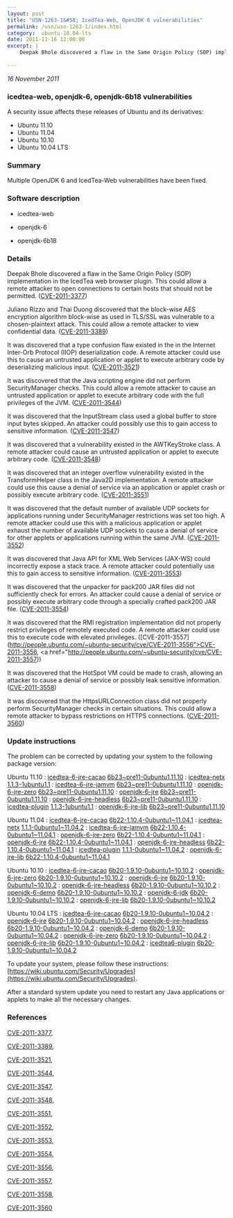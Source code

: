 ```yaml
---
layout: post
title: "USN-1263-1&#58; IcedTea-Web, OpenJDK 6 vulnerabilities"
permalink: /usn/usn-1263-1/index.html
category:  ubuntu-10.04-lts
date: 2011-11-16 12:00:00
excerpt: |
    Deepak Bhole discovered a flaw in the Same Origin Policy (SOP) implementation in the IcedTea web browser plugin. This could allow a remote attacker to open connections to certain hosts that should not be permitted. ([CVE-2011-3377](http://people.ubuntu.com/~ubuntu-security/cve/CVE-2011-3377))
    
--- 
```

 
 

*16 November 2011*

### icedtea-web, openjdk-6, openjdk-6b18 vulnerabilities

A security issue affects these releases of Ubuntu and its derivatives:

* Ubuntu 11.10
* Ubuntu 11.04
* Ubuntu 10.10
* Ubuntu 10.04 LTS

### Summary

Multiple OpenJDK 6 and IcedTea-Web vulnerabilities have been fixed. 

### Software description

* icedtea-web 

* openjdk-6 

* openjdk-6b18 

### Details

Deepak Bhole discovered a flaw in the Same Origin Policy (SOP) implementation in the IcedTea web browser plugin. This could allow a remote attacker to open connections to certain hosts that should not be permitted. ([CVE-2011-3377](http://people.ubuntu.com/~ubuntu-security/cve/CVE-2011-3377))

Juliano Rizzo and Thai Duong discovered that the block-wise AES encryption algorithm block-wise as used in TLS/SSL was vulnerable to a chosen-plaintext attack. This could allow a remote attacker to view confidential data. ([CVE-2011-3389](http://people.ubuntu.com/~ubuntu-security/cve/CVE-2011-3389))

It was discovered that a type confusion flaw existed in the in the Internet Inter-Orb Protocol (IIOP) deserialization code. A remote attacker could use this to cause an untrusted application or applet to execute arbitrary code by deserializing malicious input. ([CVE-2011-3521](http://people.ubuntu.com/~ubuntu-security/cve/CVE-2011-3521))

It was discovered that the Java scripting engine did not perform SecurityManager checks. This could allow a remote attacker to cause an untrusted application or applet to execute arbitrary code with the full privileges of the JVM. ([CVE-2011-3544](http://people.ubuntu.com/~ubuntu-security/cve/CVE-2011-3544))

It was discovered that the InputStream class used a global buffer to store input bytes skipped. An attacker could possibly use this to gain access to sensitive information. ([CVE-2011-3547](http://people.ubuntu.com/~ubuntu-security/cve/CVE-2011-3547))

It was discovered that a vulnerability existed in the AWTKeyStroke class. A remote attacker could cause an untrusted application or applet to execute arbitrary code. ([CVE-2011-3548](http://people.ubuntu.com/~ubuntu-security/cve/CVE-2011-3548))

It was discovered that an integer overflow vulnerability existed in the TransformHelper class in the Java2D implementation. A remote attacker could use this cause a denial of service via an application or applet crash or possibly execute arbitrary code. ([CVE-2011-3551](http://people.ubuntu.com/~ubuntu-security/cve/CVE-2011-3551))

It was discovered that the default number of available UDP sockets for applications running under SecurityManager restrictions was set too high. A remote attacker could use this with a malicious application or applet exhaust the number of available UDP sockets to cause a denial of service for other applets or applications running within the same JVM. ([CVE-2011-3552](http://people.ubuntu.com/~ubuntu-security/cve/CVE-2011-3552))

It was discovered that Java API for XML Web Services (JAX-WS) could incorrectly expose a stack trace. A remote attacker could potentially use this to gain access to sensitive information. ([CVE-2011-3553](http://people.ubuntu.com/~ubuntu-security/cve/CVE-2011-3553))

It was discovered that the unpacker for pack200 JAR files did not sufficiently check for errors. An attacker could cause a denial of service or possibly execute arbitrary code through a specially crafted pack200 JAR file. ([CVE-2011-3554](http://people.ubuntu.com/~ubuntu-security/cve/CVE-2011-3554))

It was discovered that the RMI registration implementation did not properly restrict privileges of remotely executed code. A remote attacker could use this to execute code with elevated privileges. ([CVE-2011-3557](http://people.ubuntu.com/~ubuntu-security/cve/CVE-2011-3556">CVE-2011-3556</a>, <a href="http://people.ubuntu.com/~ubuntu-security/cve/CVE-2011-3557))

It was discovered that the HotSpot VM could be made to crash, allowing an attacker to cause a denial of service or possibly leak sensitive information. ([CVE-2011-3558](http://people.ubuntu.com/~ubuntu-security/cve/CVE-2011-3558))

It was discovered that the HttpsURLConnection class did not properly perform SecurityManager checks in certain situations. This could allow a remote attacker to bypass restrictions on HTTPS connections. ([CVE-2011-3560](http://people.ubuntu.com/~ubuntu-security/cve/CVE-2011-3560)) 

### Update instructions

The problem can be corrected by updating your system to the following package version:

Ubuntu 11.10
 : [icedtea-6-jre-cacao](https://launchpad.net/ubuntu/+source/openjdk-6) <span> [6b23~pre11-0ubuntu1.11.10](https://launchpad.net/ubuntu/+source/openjdk-6/6b23~pre11-0ubuntu1.11.10) </span> 
 : [icedtea-netx](https://launchpad.net/ubuntu/+source/icedtea-web) <span> [1.1.3-1ubuntu1.1](https://launchpad.net/ubuntu/+source/icedtea-web/1.1.3-1ubuntu1.1) </span> 
 : [icedtea-6-jre-jamvm](https://launchpad.net/ubuntu/+source/openjdk-6) <span> [6b23~pre11-0ubuntu1.11.10](https://launchpad.net/ubuntu/+source/openjdk-6/6b23~pre11-0ubuntu1.11.10) </span> 
 : [openjdk-6-jre-zero](https://launchpad.net/ubuntu/+source/openjdk-6) <span> [6b23~pre11-0ubuntu1.11.10](https://launchpad.net/ubuntu/+source/openjdk-6/6b23~pre11-0ubuntu1.11.10) </span> 
 : [openjdk-6-jre](https://launchpad.net/ubuntu/+source/openjdk-6) <span> [6b23~pre11-0ubuntu1.11.10](https://launchpad.net/ubuntu/+source/openjdk-6/6b23~pre11-0ubuntu1.11.10) </span> 
 : [openjdk-6-jre-headless](https://launchpad.net/ubuntu/+source/openjdk-6) <span> [6b23~pre11-0ubuntu1.11.10](https://launchpad.net/ubuntu/+source/openjdk-6/6b23~pre11-0ubuntu1.11.10) </span> 
 : [icedtea-plugin](https://launchpad.net/ubuntu/+source/icedtea-web) <span> [1.1.3-1ubuntu1.1](https://launchpad.net/ubuntu/+source/icedtea-web/1.1.3-1ubuntu1.1) </span> 
 : [openjdk-6-jre-lib](https://launchpad.net/ubuntu/+source/openjdk-6) <span> [6b23~pre11-0ubuntu1.11.10](https://launchpad.net/ubuntu/+source/openjdk-6/6b23~pre11-0ubuntu1.11.10) </span> 

Ubuntu 11.04
 : [icedtea-6-jre-cacao](https://launchpad.net/ubuntu/+source/openjdk-6) <span> [6b22-1.10.4-0ubuntu1~11.04.1](https://launchpad.net/ubuntu/+source/openjdk-6/6b22-1.10.4-0ubuntu1~11.04.1) </span> 
 : [icedtea-netx](https://launchpad.net/ubuntu/+source/icedtea-web) <span> [1.1.1-0ubuntu1~11.04.2](https://launchpad.net/ubuntu/+source/icedtea-web/1.1.1-0ubuntu1~11.04.2) </span> 
 : [icedtea-6-jre-jamvm](https://launchpad.net/ubuntu/+source/openjdk-6) <span> [6b22-1.10.4-0ubuntu1~11.04.1](https://launchpad.net/ubuntu/+source/openjdk-6/6b22-1.10.4-0ubuntu1~11.04.1) </span> 
 : [openjdk-6-jre-zero](https://launchpad.net/ubuntu/+source/openjdk-6) <span> [6b22-1.10.4-0ubuntu1~11.04.1](https://launchpad.net/ubuntu/+source/openjdk-6/6b22-1.10.4-0ubuntu1~11.04.1) </span> 
 : [openjdk-6-jre](https://launchpad.net/ubuntu/+source/openjdk-6) <span> [6b22-1.10.4-0ubuntu1~11.04.1](https://launchpad.net/ubuntu/+source/openjdk-6/6b22-1.10.4-0ubuntu1~11.04.1) </span> 
 : [openjdk-6-jre-headless](https://launchpad.net/ubuntu/+source/openjdk-6) <span> [6b22-1.10.4-0ubuntu1~11.04.1](https://launchpad.net/ubuntu/+source/openjdk-6/6b22-1.10.4-0ubuntu1~11.04.1) </span> 
 : [icedtea-plugin](https://launchpad.net/ubuntu/+source/icedtea-web) <span> [1.1.1-0ubuntu1~11.04.2](https://launchpad.net/ubuntu/+source/icedtea-web/1.1.1-0ubuntu1~11.04.2) </span> 
 : [openjdk-6-jre-lib](https://launchpad.net/ubuntu/+source/openjdk-6) <span> [6b22-1.10.4-0ubuntu1~11.04.1](https://launchpad.net/ubuntu/+source/openjdk-6/6b22-1.10.4-0ubuntu1~11.04.1) </span> 

Ubuntu 10.10
 : [icedtea-6-jre-cacao](https://launchpad.net/ubuntu/+source/openjdk-6) <span> [6b20-1.9.10-0ubuntu1~10.10.2](https://launchpad.net/ubuntu/+source/openjdk-6/6b20-1.9.10-0ubuntu1~10.10.2) </span> 
 : [openjdk-6-jre-zero](https://launchpad.net/ubuntu/+source/openjdk-6) <span> [6b20-1.9.10-0ubuntu1~10.10.2](https://launchpad.net/ubuntu/+source/openjdk-6/6b20-1.9.10-0ubuntu1~10.10.2) </span> 
 : [openjdk-6-jre](https://launchpad.net/ubuntu/+source/openjdk-6) <span> [6b20-1.9.10-0ubuntu1~10.10.2](https://launchpad.net/ubuntu/+source/openjdk-6/6b20-1.9.10-0ubuntu1~10.10.2) </span> 
 : [openjdk-6-jre-headless](https://launchpad.net/ubuntu/+source/openjdk-6) <span> [6b20-1.9.10-0ubuntu1~10.10.2](https://launchpad.net/ubuntu/+source/openjdk-6/6b20-1.9.10-0ubuntu1~10.10.2) </span> 
 : [openjdk-6-demo](https://launchpad.net/ubuntu/+source/openjdk-6) <span> [6b20-1.9.10-0ubuntu1~10.10.2](https://launchpad.net/ubuntu/+source/openjdk-6/6b20-1.9.10-0ubuntu1~10.10.2) </span> 
 : [openjdk-6-jdk](https://launchpad.net/ubuntu/+source/openjdk-6) <span> [6b20-1.9.10-0ubuntu1~10.10.2](https://launchpad.net/ubuntu/+source/openjdk-6/6b20-1.9.10-0ubuntu1~10.10.2) </span> 
 : [openjdk-6-jre-lib](https://launchpad.net/ubuntu/+source/openjdk-6) <span> [6b20-1.9.10-0ubuntu1~10.10.2](https://launchpad.net/ubuntu/+source/openjdk-6/6b20-1.9.10-0ubuntu1~10.10.2) </span> 

Ubuntu 10.04 LTS
 : [icedtea-6-jre-cacao](https://launchpad.net/ubuntu/+source/openjdk-6) <span> [6b20-1.9.10-0ubuntu1~10.04.2](https://launchpad.net/ubuntu/+source/openjdk-6/6b20-1.9.10-0ubuntu1~10.04.2) </span> 
 : [openjdk-6-jre](https://launchpad.net/ubuntu/+source/openjdk-6) <span> [6b20-1.9.10-0ubuntu1~10.04.2](https://launchpad.net/ubuntu/+source/openjdk-6/6b20-1.9.10-0ubuntu1~10.04.2) </span> 
 : [openjdk-6-jre-headless](https://launchpad.net/ubuntu/+source/openjdk-6) <span> [6b20-1.9.10-0ubuntu1~10.04.2](https://launchpad.net/ubuntu/+source/openjdk-6/6b20-1.9.10-0ubuntu1~10.04.2) </span> 
 : [openjdk-6-demo](https://launchpad.net/ubuntu/+source/openjdk-6) <span> [6b20-1.9.10-0ubuntu1~10.04.2](https://launchpad.net/ubuntu/+source/openjdk-6/6b20-1.9.10-0ubuntu1~10.04.2) </span> 
 : [openjdk-6-jre-zero](https://launchpad.net/ubuntu/+source/openjdk-6) <span> [6b20-1.9.10-0ubuntu1~10.04.2](https://launchpad.net/ubuntu/+source/openjdk-6/6b20-1.9.10-0ubuntu1~10.04.2) </span> 
 : [openjdk-6-jre-lib](https://launchpad.net/ubuntu/+source/openjdk-6) <span> [6b20-1.9.10-0ubuntu1~10.04.2](https://launchpad.net/ubuntu/+source/openjdk-6/6b20-1.9.10-0ubuntu1~10.04.2) </span> 
 : [icedtea6-plugin](https://launchpad.net/ubuntu/+source/openjdk-6) <span> [6b20-1.9.10-0ubuntu1~10.04.2](https://launchpad.net/ubuntu/+source/openjdk-6/6b20-1.9.10-0ubuntu1~10.04.2) </span> 

To update your system, please follow these instructions: [https://wiki.ubuntu.com/Security/Upgrades](https://wiki.ubuntu.com/Security/Upgrades).

After a standard system update you need to restart any Java applications or applets to make all the necessary changes. 

### References

 
 [CVE-2011-3377](http://people.ubuntu.com/~ubuntu-security/cve/CVE-2011-3377), 

 [CVE-2011-3389](http://people.ubuntu.com/~ubuntu-security/cve/CVE-2011-3389), 

 [CVE-2011-3521](http://people.ubuntu.com/~ubuntu-security/cve/CVE-2011-3521), 

 [CVE-2011-3544](http://people.ubuntu.com/~ubuntu-security/cve/CVE-2011-3544), 

 [CVE-2011-3547](http://people.ubuntu.com/~ubuntu-security/cve/CVE-2011-3547), 

 [CVE-2011-3548](http://people.ubuntu.com/~ubuntu-security/cve/CVE-2011-3548), 

 [CVE-2011-3551](http://people.ubuntu.com/~ubuntu-security/cve/CVE-2011-3551), 

 [CVE-2011-3552](http://people.ubuntu.com/~ubuntu-security/cve/CVE-2011-3552), 

 [CVE-2011-3553](http://people.ubuntu.com/~ubuntu-security/cve/CVE-2011-3553), 

 [CVE-2011-3554](http://people.ubuntu.com/~ubuntu-security/cve/CVE-2011-3554), 

 [CVE-2011-3556](http://people.ubuntu.com/~ubuntu-security/cve/CVE-2011-3556), 

 [CVE-2011-3557](http://people.ubuntu.com/~ubuntu-security/cve/CVE-2011-3557), 

 [CVE-2011-3558](http://people.ubuntu.com/~ubuntu-security/cve/CVE-2011-3558), 

 [CVE-2011-3560](http://people.ubuntu.com/~ubuntu-security/cve/CVE-2011-3560)
 

